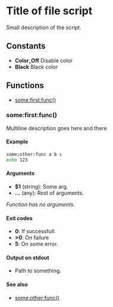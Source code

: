 # Title of file script

Small description of the script.

## Constants

* **Color_Off** Disable color
* **Black** Black color


## Functions
* [some:first:func()](#somefirstfunc)


### some:first:func()

Multiline description goes here and
there

#### Example

```bash
some:other:func a b c
echo 123
```

#### Arguments

* **$1** (string): Some arg.
* **...** (any): Rest of arguments.

_Function has no arguments._

#### Exit codes

* **0**:  If successfull.
* **>0**: On failure
* **5**:  On some error.

#### Output on stdout

* Path to something.

#### See also

* [some:other:func()](#some:other:func())


